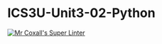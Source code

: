# ICS3U-Unit3-02-Python
[![Mr Coxall's Super Linter](https://github.com/zaida-hammmel2108/ICS3U-Unit3-02-Python/workflows/Mr%20Coxall's%20Super%20Linter/badge.svg)](https://github.com/zaida-hammmel2108/ICS3U-Unit3-02-Python/actions/)
